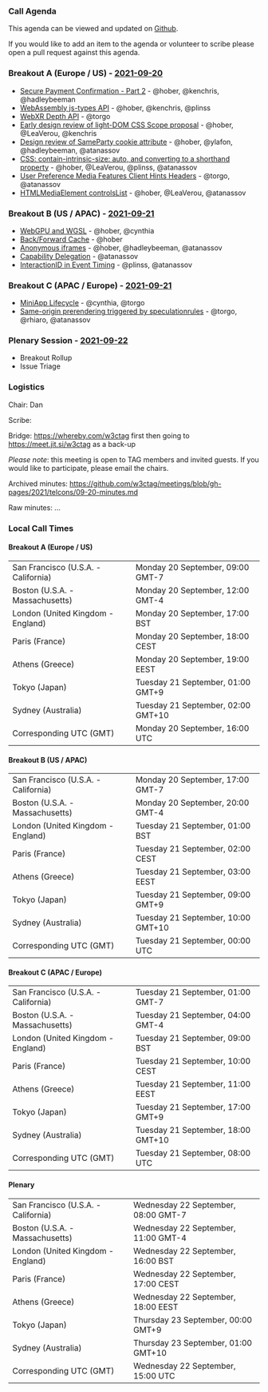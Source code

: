 ### Call Agenda

This agenda can be viewed and updated on [Github](https://github.com/w3ctag/meetings/blob/gh-pages/2021/telcons/09-20-agenda.md).

If you would like to add an item to the agenda or volunteer to scribe please open a pull request against this agenda.

### Breakout A (Europe / US) - [2021-09-20](https://www.timeanddate.com/worldclock/converter.html?iso=20210920T160000&p1=224&p2=43&p3=136&p4=195&p5=26&p6=248&p7=240)

* [Secure Payment Confirmation - Part 2](https://github.com/w3ctag/design-reviews/issues/675) - @hober, @kenchris, @hadleybeeman
* [WebAssembly js-types API](https://github.com/w3ctag/design-reviews/issues/532) - @hober, @kenchris, @plinss
* [WebXR Depth API](https://github.com/w3ctag/design-reviews/issues/550) - @torgo
* [Early design review of light-DOM CSS Scope proposal](https://github.com/w3ctag/design-reviews/issues/593) - @hober, @LeaVerou, @kenchris
* [Design review of SameParty cookie attribute](https://github.com/w3ctag/design-reviews/issues/595) - @hober, @ylafon, @hadleybeeman, @atanassov
* [CSS: contain-intrinsic-size: auto, and converting to a shorthand property](https://github.com/w3ctag/design-reviews/issues/624) - @hober, @LeaVerou, @plinss, @atanassov
* [User Preference Media Features Client Hints Headers](https://github.com/w3ctag/design-reviews/issues/632) - @torgo, @atanassov
* [HTMLMediaElement controlsList](https://github.com/w3ctag/design-reviews/issues/643) - @hober, @LeaVerou, @atanassov

### Breakout B (US / APAC) - [2021-09-21](https://www.timeanddate.com/worldclock/converter.html?iso=20210921T000000&p1=224&p2=43&p3=136&p4=195&p5=26&p6=248&p7=240)

* [WebGPU and WGSL](https://github.com/w3ctag/design-reviews/issues/626) - @hober, @cynthia
* [Back/Forward Cache](https://github.com/w3ctag/design-reviews/issues/628) - @hober
* [Anonymous iframes](https://github.com/w3ctag/design-reviews/issues/639) - @hober, @hadleybeeman, @atanassov
* [Capability Delegation](https://github.com/w3ctag/design-reviews/issues/655) - @atanassov
* [InteractionID in Event Timing](https://github.com/w3ctag/design-reviews/issues/670) - @plinss, @atanassov

### Breakout C (APAC / Europe) - [2021-09-21](https://www.timeanddate.com/worldclock/converter.html?iso=20210921T080000&p1=224&p2=43&p3=136&p4=195&p5=26&p6=248&p7=240)

* [MiniApp Lifecycle](https://github.com/w3ctag/design-reviews/issues/523) - @cynthia, @torgo
* [Same-origin prerendering triggered by speculationrules](https://github.com/w3ctag/design-reviews/issues/667) - @torgo, @rhiaro, @atanassov


### Plenary Session - [2021-09-22](https://www.timeanddate.com/worldclock/converter.html?iso=20210922T150000&p1=224&p2=43&p3=136&p4=195&p5=26&p6=248&p7=240)


* Breakout Rollup
* Issue Triage

### Logistics

Chair: Dan

Scribe:

Bridge: https://whereby.com/w3ctag first then going to https://meet.jit.si/w3ctag as a back-up

*Please note*: this meeting is open to TAG members and invited guests. If you would like to participate, please email the chairs.

Archived minutes: https://github.com/w3ctag/meetings/blob/gh-pages/2021/telcons/09-20-minutes.md

Raw minutes: ...


### Local Call Times

#### Breakout A (Europe / US)

<table>
<tr><td> San Francisco (U.S.A. - California) <td> Monday 20 September, 09:00 GMT-7</td></tr>
<tr><td> Boston (U.S.A. - Massachusetts) <td> Monday 20 September, 12:00 GMT-4</td></tr>
<tr><td> London (United Kingdom - England) <td> Monday 20 September, 17:00 BST</td></tr>
<tr><td> Paris (France) <td> Monday 20 September, 18:00 CEST</td></tr>
<tr><td> Athens (Greece) <td> Monday 20 September, 19:00 EEST</td></tr>
<tr><td> Tokyo (Japan) <td> Tuesday 21 September, 01:00 GMT+9</td></tr>
<tr><td> Sydney (Australia) <td> Tuesday 21 September, 02:00 GMT+10</td></tr>
<tr><td> Corresponding UTC (GMT) <td> Monday 20 September, 16:00 UTC</td></tr>
</table>

#### Breakout B (US / APAC)

<table>
<tr><td> San Francisco (U.S.A. - California) <td> Monday 20 September, 17:00 GMT-7</td></tr>
<tr><td> Boston (U.S.A. - Massachusetts) <td> Monday 20 September, 20:00 GMT-4</td></tr>
<tr><td> London (United Kingdom - England) <td> Tuesday 21 September, 01:00 BST</td></tr>
<tr><td> Paris (France) <td> Tuesday 21 September, 02:00 CEST</td></tr>
<tr><td> Athens (Greece) <td> Tuesday 21 September, 03:00 EEST</td></tr>
<tr><td> Tokyo (Japan) <td> Tuesday 21 September, 09:00 GMT+9</td></tr>
<tr><td> Sydney (Australia) <td> Tuesday 21 September, 10:00 GMT+10</td></tr>
<tr><td> Corresponding UTC (GMT) <td> Tuesday 21 September, 00:00 UTC</td></tr>
</table>

#### Breakout C (APAC / Europe)

<table>
<tr><td> San Francisco (U.S.A. - California) <td> Tuesday 21 September, 01:00 GMT-7</td></tr>
<tr><td> Boston (U.S.A. - Massachusetts) <td> Tuesday 21 September, 04:00 GMT-4</td></tr>
<tr><td> London (United Kingdom - England) <td> Tuesday 21 September, 09:00 BST</td></tr>
<tr><td> Paris (France) <td> Tuesday 21 September, 10:00 CEST</td></tr>
<tr><td> Athens (Greece) <td> Tuesday 21 September, 11:00 EEST</td></tr>
<tr><td> Tokyo (Japan) <td> Tuesday 21 September, 17:00 GMT+9</td></tr>
<tr><td> Sydney (Australia) <td> Tuesday 21 September, 18:00 GMT+10</td></tr>
<tr><td> Corresponding UTC (GMT) <td> Tuesday 21 September, 08:00 UTC</td></tr>
</table>

#### Plenary

<table>
<tr><td> San Francisco (U.S.A. - California) <td> Wednesday 22 September, 08:00 GMT-7</td></tr>
<tr><td> Boston (U.S.A. - Massachusetts) <td> Wednesday 22 September, 11:00 GMT-4</td></tr>
<tr><td> London (United Kingdom - England) <td> Wednesday 22 September, 16:00 BST</td></tr>
<tr><td> Paris (France) <td> Wednesday 22 September, 17:00 CEST</td></tr>
<tr><td> Athens (Greece) <td> Wednesday 22 September, 18:00 EEST</td></tr>
<tr><td> Tokyo (Japan) <td> Thursday 23 September, 00:00 GMT+9</td></tr>
<tr><td> Sydney (Australia) <td> Thursday 23 September, 01:00 GMT+10</td></tr>
<tr><td> Corresponding UTC (GMT) <td> Wednesday 22 September, 15:00 UTC</td></tr>
</table>
